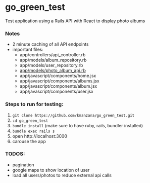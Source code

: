 # go_green_test
Test application using a Rails API with React to display photo albums

### Notes
- 2 minute caching of all API endpoints
- important files:
  - app/controllers/api_controller.rb
  - app/models/album_repository.rb
  - app/models/user_repository.rb
  - [app/models/photo_album_api.rb](blob/master/app/models/photo_album_api.rb)
  - app/javascript/components/home.jsx
  - app/javascript/components/albums.jsx
  - app/javascript/components/album.jsx
  - app/javascript/components/user.jsx


### Steps to run for testing:
1. `git clone https://github.com/kmanzana/go_green_test.git`
2. `cd go_green_test`
3. `bundle install` (make sure to have ruby, rails, bundler installed)
4. `bundle exec rails s`
5. open http://localhost:3000
6. carouse the app

### TODOS:
- pagination
- google maps to show location of user
- load all users/photos to reduce external api calls
